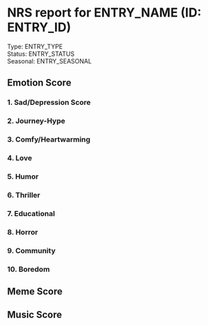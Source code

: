 # NRS report for ENTRY_NAME (ID: ENTRY_ID)

Type: ENTRY_TYPE  
Status: ENTRY_STATUS  
Seasonal: ENTRY_SEASONAL

## Emotion Score

### 1. Sad/Depression Score

### 2. Journey-Hype

### 3. Comfy/Heartwarming

### 4. Love

### 5. Humor

### 6. Thriller

### 7. Educational

### 8. Horror

### 9. Community

### 10. Boredom

## Meme Score

## Music Score
